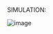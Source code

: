 SIMULATION:

![image](https://user-images.githubusercontent.com/94242252/144359354-595ce185-8b2a-4b2b-aad9-ab395603dbb7.png)
